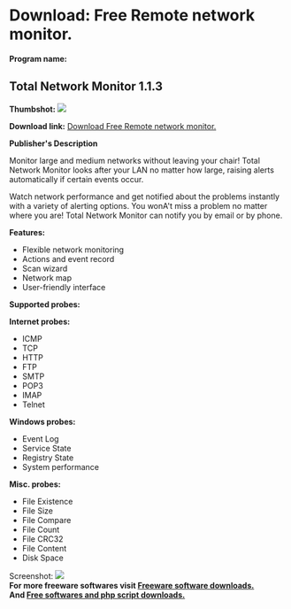 # Download: Free Remote network monitor.

**Program name:**

## Total Network Monitor 1.1.3

  
**Thumbshot:** ![](http://www.freewarefiles.com/screenshot/totalnetmon10_md.gif)   
  
**Download link:** [Download Free Remote network monitor.](http://freesoftwares.boysofts.com/Total-Network-Monitor_program_56029.html)  
  


**Publisher's Description**  
  


Monitor large and medium networks without leaving your chair! Total Network Monitor looks after your LAN no matter how large, raising alerts automatically if certain events occur. 

Watch network performance and get notified about the problems instantly with a variety of alerting options. You wonA't miss a problem no matter where you are! Total Network Monitor can notify you by email or by phone.

**Features:**

  * Flexible network monitoring 
  * Actions and event record 
  * Scan wizard 
  * Network map 
  * User-friendly interface 

**Supported probes:**

**Internet probes:**

  * ICMP 
  * TCP 
  * HTTP 
  * FTP 
  * SMTP 
  * POP3 
  * IMAP 
  * Telnet 

**Windows probes:**

  * Event Log 
  * Service State 
  * Registry State 
  * System performance 

**Misc. probes:**

  * File Existence 
  * File Size 
  * File Compare 
  * File Count 
  * File CRC32 
  * File Content 
  * Disk Space 

  
  
Screenshot: ![](http://www.freewarefiles.com/screenshot/totalnetmon10.gif)   
**For more freeware softwares visit [Freeware software downloads.](http://freesoftwares.boysofts.com/)**   
**And [Free softwares and php script downloads.](http://www.boysofts.com/)**
